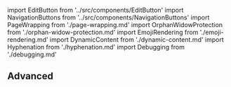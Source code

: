 import EditButton from '../src/components/EditButton'
import NavigationButtons from '../src/components/NavigationButtons'
import PageWrapping from './page-wrapping.md'
import OrphanWidowProtection from './orphan-widow-protection.md'
import EmojiRendering from './emoji-rendering.md'
import DynamicContent from './dynamic-content.md'
import Hyphenation from './hyphenation.md'
import Debugging from './debugging.md'

<EditButton to="https://github.com/react-pdf/site/blob/master/docs/advanced.md" />

## Advanced
<PageWrapping components={components} />
<OrphanWidowProtection components={components} />
<EmojiRendering components={components} />
<DynamicContent components={components} />
<Debugging components={components} />
<Hyphenation components={components} />

<NavigationButtons
  backSrc="/styling"
  backText="Styling"
/>
